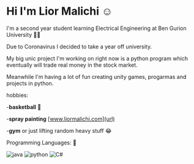 # Hi I'm Lior Malichi :relaxed:

I'm  a second year student learning Electrical Engineering at Ben Gurion University :man_student:

Due to Coronavirus I decided to take a year off university.

My big unic project I'm working on right now is a python program which eventually will trade real money in the stock market.

Meanwhile I'm having a lot of fun creating unity games, progarmas and projects in python.


hobbies:

-**basketball** :basketball:

-**spray painting** [www.liormalichi.com](url)

-**gym** or just lifting random heavy stuff :joy:


Programming Languages: :love_you_gesture:


 ![java](https://user-images.githubusercontent.com/63522056/117112921-741fbe80-ad92-11eb-96ef-456f7eff791a.png)
![python](https://user-images.githubusercontent.com/63522056/117112947-7c77f980-ad92-11eb-9a0a-083c7ea9ab0e.png) 
    ![C#](https://user-images.githubusercontent.com/63522056/117117826-a7fde280-ad98-11eb-8f2f-a7cd368df866.png)
